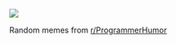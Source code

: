 ![](https://preview.redd.it/in0jmpmmsa1e1.png?width=640&crop=smart&auto=webp&s=5eaa580dc07004803ad5267337707d14101cf0f7)

 Random memes from [r/ProgrammerHumor](https://www.reddit.com/r/ProgrammerHumor/)
